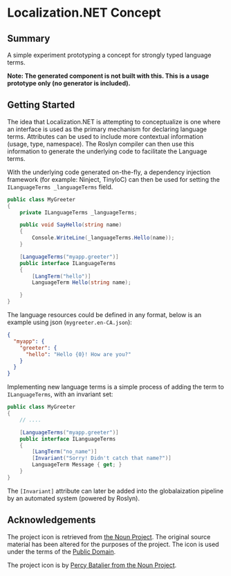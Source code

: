 # Localization.NET Concept

## Summary

A simple experiment prototyping a concept for strongly typed language terms.

**Note: The generated component is not built with this. This is a usage prototype only (no generator is included).**

## Getting Started

The idea that Localization.NET is attempting to conceptualize is one where an interface is used as the primary mechanism for declaring language terms. Attributes can be used to include more contextual information (usage, type, namespace). The Roslyn compiler can then use this information to generate the underlying code to facilitate the Language terms.

With the underlying code generated on-the-fly, a dependency injection framework (for example: Ninject, TinyIoC) can then be used for setting the `ILanguageTerms _languageTerms` field.

```csharp
public class MyGreeter
{
    private ILanguageTerms _languageTerms;

    public void SayHello(string name)
    {
        Console.WriteLine(_languageTerms.Hello(name));
    }

    [LanguageTerms("myapp.greeter")]
    public interface ILanguageTerms
    {
        [LangTerm("hello")]
        LanguageTerm Hello(string name);

    }
}
```

The language resources could be defined in any format, below is an example using json (`mygreeter.en-CA.json`):

```json
{
  "myapp": {
    "greeter": {
      "hello": "Hello {0}! How are you?"
    }
  }
}
```

Implementing new language terms is a simple process of adding the term to `ILanguageTerms`, with an invariant set:

```csharp
public class MyGreeter
{
    // ....

    [LanguageTerms("myapp.greeter")]
    public interface ILanguageTerms
    {
        [LangTerm("no_name")]
        [Invariant("Sorry! Didn't catch that name?")]
        LanguageTerm Message { get; }
    }
}
```

The `[Invariant]` attribute can later be added into the globalaization pipeline by an automated system (powered by Roslyn).

## Acknowledgements

The project icon is retrieved from [the Noun Project](docs/icon/icon.json). The original source material has been altered for the purposes of the project. The icon is used under the terms of the [Public Domain](https://creativecommons.org/publicdomain/zero/1.0/).

The project icon is by [Percy Batalier from the Noun Project](https://thenounproject.com/term/earth/178564/).